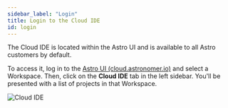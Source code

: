 ```yaml
---
sidebar_label: "Login"
title: Login to the Cloud IDE
id: login
---
```


The Cloud IDE is located within the Astro UI and is available to all Astro customers by default.

To access it, log in to the [Astro UI (cloud.astronomer.io)](cloud.astronomer.io) and select a Workspace. Then, click on the **Cloud IDE** tab in the left sidebar. You'll be presented with a list of projects in that Workspace.

![Cloud IDE](/img/cloud-ide/project-list.png)
